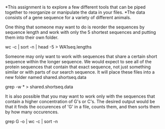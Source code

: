 *This assignment is to explore a few different tools that can be piped together to reorganize or manipulate the data in your files.
*The data consists of a gene sequence for a variety of different animals.

One thing that someone may want to do is reorder the sequences by sequence length and work with only the 5 shortest sequences and putting them into their own folder.

wc -c | sort -n | head -5 > WA1seq.lengths

Someone may only want to work with sequences that share a certain short sequence within the longer sequence. We would expect to see all of the protein sequences that contain that exact sequence, not just something similar or with parts of our search sequence. It will place these files into a new folder named shared.shortseq.data

grep -w <ILKKKGHHE>* > shared.shortseq.data 

It is also possible that you may want to work only with the sequences that contain a higher concentration of G's or C's. The desired output would be that it finds the occurences of 'G' in a file, counts them, and then sorts them by how many occurences.

grep G -o | wc -c | sort -n

